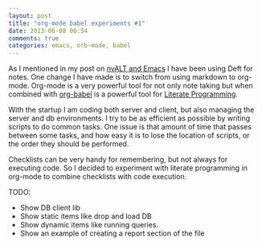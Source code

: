 ```yaml
---
layout: post
title: "org-mode babel experiments #1"
date: 2013-06-08 06:54
comments: true
categories: emacs, orb-mode, babel
---
```

As I mentioned in my post on [nvALT and Emacs](http://godd.io/blog/2013/03/04/nvalt-and-emacs/) I have been using Deft for notes. One change I have made is to switch from using markdown to org-mode. Org-mode is a very powerful tool for not only note taking but when combined with [org-babel](http://orgmode.org/worg/org-contrib/babel/index.html) is a powerful tool for [Literate Programming](http://en.wikipedia.org/wiki/Literate_programming).

With the startup I am coding both server and client, but also managing the server and db environments. I try to be as efficient as possible by writing scripts to do common tasks. One issue is that amount of time that passes between some tasks, and how easy it is to lose the location of scripts, or the order they should be performed.

Checklists can be very handy for remembering, but not always for executing code. So I decided to experiment with literate programming in org-mode to combine checklists with code execution.

TODO:
- Show DB client lib
- Show static items like drop and load DB 
- Show dynamic items like running queries.
- Show an example of creating a report section of the file